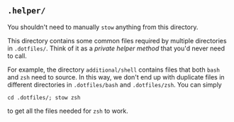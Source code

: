 ## `.helper/`

You shouldn't need to manually `stow`
anything from this directory.

This directory contains some common files
required by multiple directories in `.dotfiles/`.
Think of it as a *private helper method*
that you'd never need to call.

For example, the directory `additional/shell`
contains files that
both `bash` and `zsh` need to source.
In this way,
we don't end up with duplicate files in
different directories in
`.dotfiles/bash` and `.dotfiles/zsh`.
You can simply
```shell
cd .dotfiles/; stow zsh
```
to get all the files needed for `zsh` to work.

